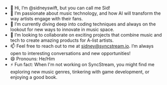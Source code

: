 - 👋 Hi, I’m @sidneyswift, but you can call me Sid!
- 👀 I’m passionate about music technology, and how AI will transform the way artists engage with their fans.
- 🌱 I’m currently diving deep into coding techniques and always on the lookout for new ways to innovate in music space.
- 💞️ I’m looking to collaborate on exciting projects that combine music and tech to create amazing products for A-list artists.
- 📫 Feel free to reach out to me at sidney@syncstream.io. I’m always open to interesting conversations and new opportunities!
- 😄 Pronouns: He/Him
- ⚡ Fun fact: When I'm not working on SyncStream, you might find me exploring new music genres, tinkering with game development, or enjoying a good book.
